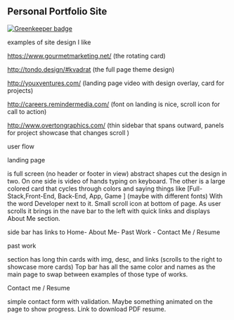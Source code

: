## Personal Portfolio Site

[![Greenkeeper badge](https://badges.greenkeeper.io/DaltonHart/portfolio.svg)](https://greenkeeper.io/)

examples of site design I like

https://www.gourmetmarketing.net/ (the rotating card)

http://tondo.design/#kvadrat (the full page theme design)

http://youxventures.com/ (landing page video with design overlay, card for projects)

http://careers.remindermedia.com/ (font on landing is nice, scroll icon for call to action)

http://www.overtongraphics.com/ (thin sidebar that spans outward, panels for project showcase that changes scroll )

user flow


landing page

 is full screen (no header or footer in view) abstract shapes cut the design in two. On one side is video of hands typing on keyboard. The other is a large colored card that cycles through colors and saying things like [Full-Stack,Front-End, Back-End, App, Game ] (maybe with different fonts) With the word Developer next to it. Small scroll icon at bottom of page. As user scrolls it brings in the nave bar to the left with quick links and displays About Me section. 

side bar has links to Home- About Me- Past Work - Contact Me / Resume

past work 

section has long thin cards with img, desc, and links (scrolls to the right to showcase more cards) Top bar has all the same color and names as the main page to swap between examples of those type of works.

Contact me / Resume 

simple contact form with validation. Maybe something animated on the page to show progress. Link to download PDF resume. 